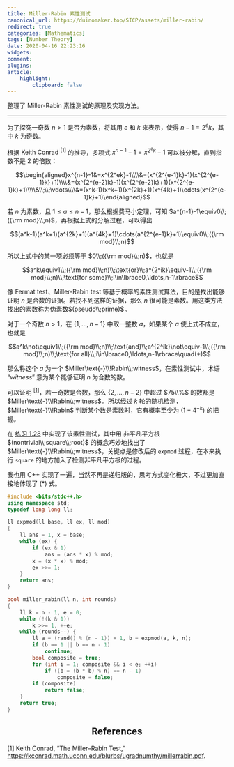 ```yaml
---
title: Miller-Rabin 素性测试
canonical_url: https://duinomaker.top/SICP/assets/miller-rabin/
redirect: true
categories: [Mathematics]
tags: [Number Theory]
date: 2020-04-16 22:23:16
widgets:
comment:
plugins:
article:
    highlight:
        clipboard: false
---
```


整理了 Miller-Rabin 素性测试的原理及实现方法。

<!-- more -->

---

为了探究一奇数 $n>1$ 是否为素数，将其用 $e$ 和 $k$ 来表示，使得 $n-1=2^ek$，其中 $k$ 为奇数。

根据 <span class="cite">Keith Conrad <sup>[<a href="#cite-1">1</a>]</sup></span> 的推导，多项式 $x^{n-1}-1=x^{2^ek}-1$ 可以被分解，直到指数不是 $2$ 的倍数：

$$\begin{aligned}x^{n-1}-1&=x^{2^ek}-1\\\\&=(x^{2^{e-1}k}-1)(x^{2^{e-1}k}+1)\\\\&=(x^{2^{e-2}k}-1)(x^{2^{e-2}k}+1)(x^{2^{e-1}k}+1)\\\\&\\;\\;\vdots\\\\&=(x^k-1)(x^k+1)(x^{2k}+1)(x^{4k}+1)\cdots(x^{2^{e-1}k}+1)\end{aligned}$$

若 $n$ 为素数，且 $1\leq a\leq n-1$，那么根据费马小定理，可知 $a^{n-1}-1\equiv0\\;({\rm mod}\\;n)$，再根据上式的分解过程，可以得出

$$(a^k-1)(a^k+1)(a^{2k}+1)(a^{4k}+1)\cdots(a^{2^{e-1}k}+1)\equiv0\\;({\rm mod}\\;n)$$

所以上式中的某一项必须等于 $0\\;({\rm mod}\\;n)$，也就是

$$a^k\equiv1\\;({\rm mod}\\;n)\\;\text{or}\\;a^{2^ik}\equiv-1\\;({\rm mod}\\;n)\\;\text{for some}\\;i\in\lbrace0,\ldots,n-1\rbrace$$

像 $\text{Fermat test}$&hairsp;、$\text{Miller-Rabin test}$ 等基于概率的素性测试算法，目的是找出能够证明 $n$ 是合数的证据。若找不到这样的证据，那么 $n$ 很可能是素数。用这类方法找出的素数称为伪素数$(pseudo\\;prime)$&hairsp;。

对于一个奇数 $n>1$，在 $\lbrace1,\ldots,n-1\rbrace$ 中取一整数 $a$，如果某个 $a$ 使上式不成立，也就是

$$a^k\not\equiv1\\;({\rm mod}\\;n)\\;\text{and}\\;a^{2^ik}\not\equiv-1\\;({\rm mod}\\;n)\\;\text{for all}\\;i\in\lbrace0,\ldots,n-1\rbrace\quad(*)$$

那么称这个 $a$ 为一个 $Miller\text{-}\\!Rabin\\;witness$，在素性测试中，术语 “$witness$” 意为某个能够证明 $n$ 为合数的数。

可以证明 <sup class="cite">[<a href="#cite-1">1</a>]</sup>，若一奇数是合数，那么 $\lbrace2,\ldots,n-2\rbrace$ 中超过 $75\\%$ 的数都是 $Miller\text{-}\\!Rabin\\;witness$&hairsp;。所以经过 $k$ 轮的随机检测，$Miller\text{-}\\!Rabin$ 判断某个数是素数时，它有概率至少为 $(1-4^{-k})$ 的把握。

在 <a href="/SICP/exercises/1.2/#Exercise-1-28">练习 1.28</a> 中实现了该素性测试，其中用 非平凡平方根$(nontrivial\\;square\\;root)$ 的概念巧妙地找出了 $Miller\text{-}\\!Rabin\\;witness$，关键点是修改后的 `expmod` 过程，在本来执行 `square` 的地方加入了检测非平凡平方根的过程。

我也用 C++ 实现了一遍，当然不再是递归版的，思考方式变化极大，不过更加直接地体现了 $(*)$ 式。

``` c++ Miller-Rabin.cpp
#include <bits/stdc++.h>
using namespace std;
typedef long long ll;

ll expmod(ll base, ll ex, ll mod)
{
    ll ans = 1, x = base;
    while (ex) {
        if (ex & 1)
            ans = (ans * x) % mod;
        x = (x * x) % mod;
        ex >>= 1;
    }
    return ans;
}

bool miller_rabin(ll n, int rounds)
{
    ll k = n - 1, e = 0;
    while (!(k & 1))
        k >>= 1, ++e;
    while (rounds--) {
        ll a = (rand() % (n - 1)) + 1, b = expmod(a, k, n);
        if (b == 1 || b == n - 1)
            continue;
        bool composite = true;
        for (int i = 1; composite && i < e; ++i)
            if ((b = (b * b) % n) == n - 1)
                composite = false;
        if (composite)
            return false;
    }
    return true;
}
```

<h2 class="cite" style="text-align: center;">References</h2>

<p id="cite-1" class="cite">[1] Keith Conrad, “The Miller–Rabin Test,” <a href="https://kconrad.math.uconn.edu/blurbs/ugradnumthy/millerrabin.pdf" target="_blank">https://kconrad.math.uconn.edu/blurbs/ugradnumthy/millerrabin.pdf</a>.</p>